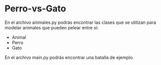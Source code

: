# Perro-vs-Gato

En el archivo animales.py podrás encontrar las clases que se utilizan para modelar animales que pueden pelear entre sí:
- Animal
- Perro
- Gato

En el archivo main.py podrás encontrar una batalla de ejemplo.
